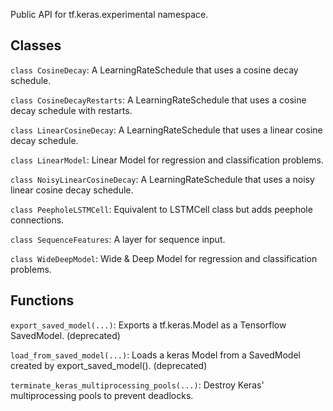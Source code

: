 Public API for tf.keras.experimental namespace.

## Classes
`class CosineDecay`: A LearningRateSchedule that uses a cosine decay schedule.

`class CosineDecayRestarts`: A LearningRateSchedule that uses a cosine decay schedule with restarts.

`class LinearCosineDecay`: A LearningRateSchedule that uses a linear cosine decay schedule.

`class LinearModel`: Linear Model for regression and classification problems.

`class NoisyLinearCosineDecay`: A LearningRateSchedule that uses a noisy linear cosine decay schedule.

`class PeepholeLSTMCell`: Equivalent to LSTMCell class but adds peephole connections.

`class SequenceFeatures`: A layer for sequence input.

`class WideDeepModel`: Wide & Deep Model for regression and classification problems.

## Functions
`export_saved_model(...)`: Exports a tf.keras.Model as a Tensorflow SavedModel. (deprecated)

`load_from_saved_model(...)`: Loads a keras Model from a SavedModel created by export_saved_model(). (deprecated)

`terminate_keras_multiprocessing_pools(...)`: Destroy Keras' multiprocessing pools to prevent deadlocks.